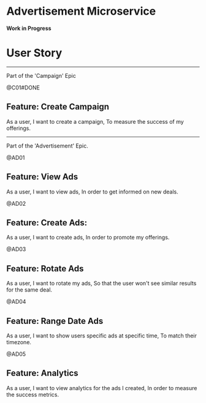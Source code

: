 # Advertisement Microservice

__Work in Progress__


# User Story

---

Part of the 'Campaign' Epic

@C01#DONE
## Feature: Create Campaign

As a user,
I want to create a campaign,
To measure the success of my offerings.

---

Part of the 'Advertisement' Epic.

@AD01
## Feature: View Ads

As a user,
I want to view ads,
In order to get informed on new deals.

@AD02
## Feature: Create Ads:

As a user,
I want to create ads,
In order to promote my offerings.

@AD03
## Feature: Rotate Ads

As a user,
I want to rotate my ads,
So that the user won't see similar results for the same deal.

@AD04
## Feature: Range Date Ads

As a user,
I want to show users specific ads at specific time,
To match their timezone.

@AD05
## Feature: Analytics

As a user,
I want to view analytics for the ads I created,
In order to measure the success metrics.





